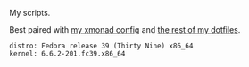 My scripts.

Best paired with [my xmonad config](https://github.com/vxsl/.xmonad) and [the rest of my dotfiles](https://github.com/vxsl/.dotfiles).

```system-info
distro: Fedora release 39 (Thirty Nine) x86_64 
kernel: 6.6.2-201.fc39.x86_64 
```
